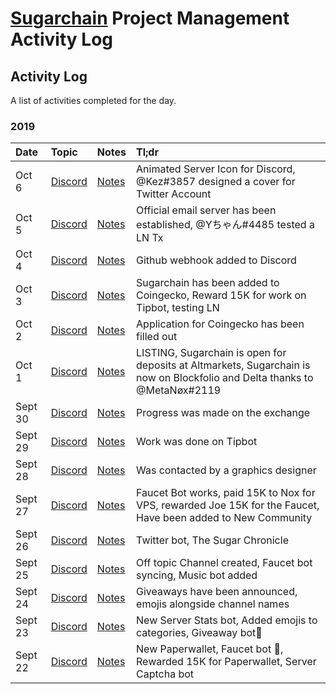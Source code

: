 # [Sugarchain](https://github.com/sugarchain-project) Project Management Activity Log



## Activity Log
A list of activities completed for the day.

### 2019
Date | Topic | Notes | Tl;dr
|:---|:---|---|:---|
Oct 6 | [Discord](https://discord.gg/xKzCf9f) | [Notes]() | Animated Server Icon for Discord, @Kez#3857 designed a cover for Twitter Account
Oct 5 | [Discord](https://discord.gg/xKzCf9f) | [Notes](https://github.com/AestheticSenpai/Sugarchain-pm/blob/master/Notes/Activity%20Log%2010-5-2019.md) | Official email server has been established, @Yちゃん#4485 tested a LN Tx
Oct 4 | [Discord](https://discord.gg/xKzCf9f) | [Notes](https://github.com/AestheticSenpai/Sugarchain-pm/blob/master/Notes/Activity%20Log%2010-4-2019.md) | Github webhook added to Discord
Oct 3 | [Discord](https://discord.gg/xKzCf9f) | [Notes](https://github.com/AestheticSenpai/Sugarchain-pm/blob/master/Notes/Activity%20Log%2010-3-2019.md) | Sugarchain has been added to Coingecko, Reward 15K for work on Tipbot, testing LN
Oct 2 | [Discord](https://discord.gg/xKzCf9f) | [Notes](https://github.com/AestheticSenpai/Sugarchain-pm/blob/master/Notes/Activity%20Log%2010-2-2019.md) | Application for Coingecko has been filled out
Oct 1 | [Discord](https://discord.gg/xKzCf9f) | [Notes](https://github.com/AestheticSenpai/Sugarchain-pm/blob/master/Notes/Activity%20Log%2010-1-2019.md) | LISTING, Sugarchain is open for deposits at Altmarkets, Sugarchain is now on Blockfolio and Delta thanks to @MetaNøx#2119
Sept 30 | [Discord](https://discord.gg/xKzCf9f) | [Notes](https://github.com/AestheticSenpai/Sugarchain-pm/blob/master/Notes/Activity%20Log%209-30-2019.md) | Progress was made on the exchange
Sept 29 | [Discord](https://discord.gg/xKzCf9f) | [Notes](https://github.com/AestheticSenpai/Sugarchain-pm/blob/master/Notes/Activity%20Log%209-29-2019.md) | Work was done on Tipbot
Sept 28 | [Discord](https://discord.gg/xKzCf9f) | [Notes](https://github.com/AestheticSenpai/Sugarchain-pm/blob/master/Notes/Activity%20Log%209-28-2019.md) | Was contacted by a graphics designer 
Sept 27 | [Discord](https://discord.gg/xKzCf9f) | [Notes](https://github.com/AestheticSenpai/Sugarchain-pm/edit/master/Notes/Activity%20Log%209-27-2019.md) | Faucet Bot works,  paid 15K to Nox for VPS, rewarded Joe 15K for the Faucet, Have been added to New Community
Sept 26 | [Discord](https://discord.gg/xKzCf9f) | [Notes](https://github.com/AestheticSenpai/Sugarchain-pm/blob/master/Notes/Activity%20Log%209-26-2019.md) | Twitter bot, The Sugar Chronicle
Sept 25 | [Discord](https://discord.gg/xKzCf9f) | [Notes](https://github.com/AestheticSenpai/Sugarchain-pm/blob/master/Notes/Activity%20Log%209-25-2019.md) | Off topic Channel created, Faucet bot syncing, Music bot added
Sept 24 | [Discord](https://discord.gg/xKzCf9f) | [Notes](https://github.com/AestheticSenpai/Sugarchain-pm/blob/master/Notes/Activity%20Log%209-24-2019.md) | Giveaways have been announced, emojis alongside channel names
Sept 23 | [Discord](https://discord.gg/xKzCf9f) | [Notes](https://github.com/AestheticSenpai/Sugarchain-pm/blob/master/Notes/Activity%20Log%209-23-2019.md) | New Server Stats bot, Added emojis to categories, Giveaway bot👀
Sept 22 | [Discord](https://discord.gg/xKzCf9f) | [Notes](https://github.com/AestheticSenpai/Sugarchain-pm/blob/master/Notes/Activity%20Log%209-22-2019.md) | New Paperwallet, Faucet bot 👀, Rewarded 15K for Paperwallet, Server Captcha bot

